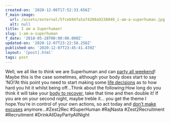 ```yaml
---
created-on: '2020-12-06T17:52:33.656Z'
f_main-image:
  url: /assets/external/5fceb94fa5a74208a9238840_i-am-a-superhuman.jpg
  alt: null
title: I am a Superhuman!
slug: i-am-a-superhuman
f_date: '2018-05-28T00:00:00.000Z'
updated-on: '2020-12-07T23:22:58.258Z'
published-on: '2020-12-07T23:45:41.439Z'
layout: '[post].html'
tags: post
---
```


Well, we all like to _think_ we are Superhuman and can [party all weekend](#)! Maybe this is the case sometimes, although your body does start to say ‘NO!’At this point you need to start making some [life decisions](#) as to how hard you hit it whilst being off…Think about the following:How long do you think it will take your [body to recover](#), take that time and then double it! If you are on your second night, maybe treble it… you get the theme I hope.You’re in control of your own actions, so act today and [don’t make excuses](#) anymore…#Zest2Rec #SuperHuman #RajNasta #Zest2Recruitment #Recruitment #DrinkAllDayPartyAllNight

